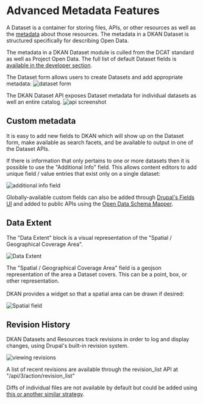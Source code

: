 # Advanced Metadata Features

A Dataset is a container for storing files, APIs, or other resources  as well as the [metadata](http://en.wikipedia.org/wiki/Metadata) about those resources.  The metadata in a DKAN Dataset is structured specifically for describing Open Data.

The metadata in a DKAN Dataset module is culled from the DCAT standard as well as Project Open Data. The full list of default Dataset fields is [available in the developer section](/dkan-documentation/dkan-developers/dataset-technical-field-reference).

The Dataset form allows users to create Datasets and add appropriate metadata:
![dataset form](http://docs.getdkan.com/sites/default/files/Screen%20Shot%202014-05-31%20at%204.55.34%20PM.png)

The DKAN Dataset API exposes Dataset metadata for individual datasets as well an entire catalog.
![api screenshot](http://docs.getdkan.com/sites/default/files/Screen%20Shot%202014-10-10%20at%204.03.27%20PM.png)

## Custom metadata

It is easy to add new fields to DKAN which will show up on the Dataset form, make available as search facets, and be available to output in one of the Dataset APIs.

If there is information that only pertains to one or more datasets then it is possible to use the "Additional Info" field. This allows content editors to add unique field / value entries that exist only on a single dataset:

![additional info field](https://cloud.githubusercontent.com/assets/512243/4188796/57b53a52-3776-11e4-97f6-61e18e3cd90d.png)

Globally-available custom fields can also be added through [Drupal's Fields UI](https://www.drupal.org/documentation/modules/field-ui) and added to public APIs using the [Open Data Schema Mapper](http://docs.getdkan.com/dkan-documentation/dkan-developers/adding-or-update-fields-api-output).

## Data Extent

The "Data Extent" block is a visual representation of the "Spatial / Geographical Coverage Area".

![Data Extent](http://docs.getdkan.com/sites/default/files/Screen%20Shot%202014-04-30%20at%2010.30.22%20AM.png)

The "Spatial / Geographical Coverage Area" field is a geojson representation of the area a Dataset covers. This can be a point, box, or other representation.<br><br>DKAN provides a widget so that a spatial area can be drawn if desired:

![Spatial field](http://docs.getdkan.com/sites/default/files/Screen%20Shot%202014-04-24%20at%2010.46.43%20AM.png)

## Revision History

DKAN Datasets and Resources track revisions in order to log and display changes, using Drupal's built-in revision system.

![viewing revisions](http://docs.getdkan.com/sites/default/files/Screen%20Shot%202014-04-14%20at%202.30.29%20PM.png)

A list of recent revisions are available through the revision_list API at "/api/3/action/revision_list"

Diffs of individual files are not available by default but could be added using [this or another similar strategy](https://drupal.org/node/2101377).
